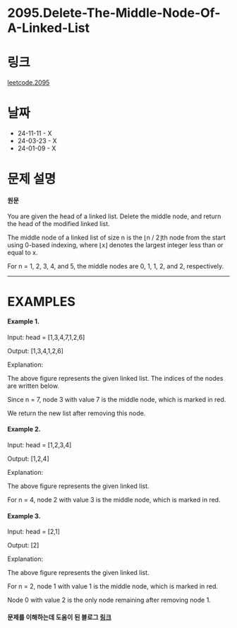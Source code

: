 # 2095.Delete-The-Middle-Node-Of-A-Linked-List

# 링크

[leetcode.2095](https://leetcode.com/problems/delete-the-middle-node-of-a-linked-list/?envType=study-plan-v2&envId=leetcode-75)

# 날짜

- 24-11-11 - X
- 24-03-23 - X
- 24-01-09 - X

# 문제 설명

#### 원문

You are given the head of a linked list. Delete the middle node, and return the head of the modified linked list.

The middle node of a linked list of size n is the ⌊n / 2⌋th node from the start using 0-based indexing, where ⌊x⌋ denotes the largest integer less than or equal to x.

For n = 1, 2, 3, 4, and 5, the middle nodes are 0, 1, 1, 2, and 2, respectively.

---

# EXAMPLES

#### Example 1.

Input: head = [1,3,4,7,1,2,6]

Output: [1,3,4,1,2,6]

Explanation:

The above figure represents the given linked list. The indices of the nodes are written below.

Since n = 7, node 3 with value 7 is the middle node, which is marked in red.

We return the new list after removing this node.

#### Example 2.

Input: head = [1,2,3,4]

Output: [1,2,4]

Explanation:

The above figure represents the given linked list.

For n = 4, node 2 with value 3 is the middle node, which is marked in red.

#### Example 3.

Input: head = [2,1]

Output: [2]

Explanation:

The above figure represents the given linked list.

For n = 2, node 1 with value 1 is the middle node, which is marked in red.

Node 0 with value 2 is the only node remaining after removing node 1.

#### 문제를 이해하는데 도움이 된 블로그 [링크](https://velog.io/@jewon119/01.%EC%95%8C%EA%B3%A0%EB%A6%AC%EC%A6%98-%EA%B8%B0%EC%B4%88-Linked-List)
